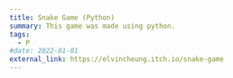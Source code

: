 ```yaml
---
title: Snake Game (Python)
summary: This game was made using python.
tags:
  - P
#date: 2022-01-01
external_link: https://elvincheung.itch.io/snake-game
---
```

